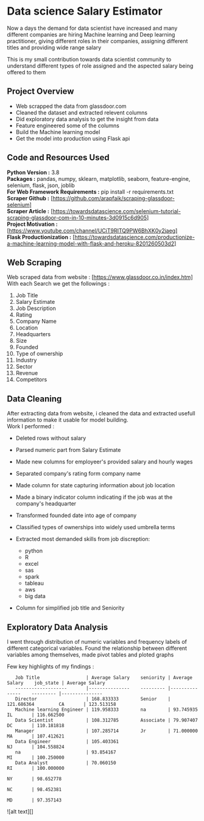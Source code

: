 # Data science Salary Estimator
Now a days the demand for data scientist have increased and many different companies are hiring Machine learning and Deep learning practitioner, giving different roles in their companies, assigning different titles and providing wide range salary

This is my small contribution towards data scientist community to understand different types of role assigned and the aspected salary being offered to them

## Project Overview

* Web scrapped the data from glassdoor.com
* Cleaned the dataset and extracted relevent columns
* Did exploratory data analysis to get the insight from data
* Feature engineered some of the columns 
* Build the Machine learning model 
* Get the model into production using Flask api

## Code and Resources Used
  **Python Version :** 3.8  
  **Packages :** pandas, numpy, sklearn, matplotlib, seaborn, feature-engine, selenium, flask, json, joblib  
  **For Web Framework Requirements :** pip install -r requirements.txt  
  **Scraper Github :** [https://github.com/arapfaik/scraping-glassdoor-selenium]  
  **Scraper Article :** [https://towardsdatascience.com/selenium-tutorial-scraping-glassdoor-com-in-10-minutes-3d0915c6d905]  
  **Project Motivation :** [https://www.youtube.com/channel/UCiT9RITQ9PW6BhXK0y2jaeg]  
  **Flask Productionization :** [https://towardsdatascience.com/productionize-a-machine-learning-model-with-flask-and-heroku-8201260503d2]  
## Web Scraping 
  Web scraped data from website : [https://www.glassdoor.co.in/index.htm]  
  With each Search we get the followings :  
  1. Job Title 
  2. Salary Estimate
  3. Job Description
  4. Rating
  5. Company Name
  6. Location
  7. Headquarters
  8. Size
  9. Founded
  10. Type of ownership
  11. Industry
  12. Sector
  13. Revenue
  14. Competitors
  ## Data Cleaning 
  After extracting data from website, i cleaned the data and extracted usefull information to make it usable for model building.  
  Work I performed :
  * Deleted rows without salary
  * Parsed numeric part from Salary Estimate
  * Made new columns for employeer's provided salary and hourly wages 
  * Separated company's rating form company name
  * Made column for state capturing information about job location
  * Made a binary indicator column indicating if the job was at the company's headquarter
  * Transformed founded date into age of company
  * Classified types of ownerships into widely used umbrella terms
  * Extracted most demanded skills from job discreption:
  
     * python
     * R
     * excel 
     * sas
     * spark
     * tableau
     * aws
     * big data
   
   * Column for simplified job title and Seniority
   ## Exploratory Data Analysis
   I went through distribution of numeric variables and frequency labels of different categorical variables. Found the relationship between different variables among themselves, made pivot tables and ploted graphs 
   
   Few key highlights of my findings :
     
       Job Title                 | Average Salary    seniority | Average Salary    job_state | Average Salary
       -------------------       |---------------    --------- |---------------    --------- |---------------
       Director                  | 168.833333        Senior    | 121.686364         CA       | 123.513158
       Machine learning Engineer | 119.958333        na        | 93.745935          IL       | 116.662500 
       Data Scientist            | 108.312785        Associate | 79.907407          DC       | 110.181818
       Manager                   | 107.285714        Jr        | 71.000000          MA       | 107.412621
       Data Engineer             | 105.403361                                       NJ       | 104.558824  
       na                        | 93.854167                                        MI       | 100.250000
       Data Analyst              | 70.060150                                        RI       | 100.000000
                                                                                    NY       | 98.652778     
                                                                                    NC       | 98.452381
                                                                                    MD       | 97.357143
                                                                                    
  ![alt text][]
